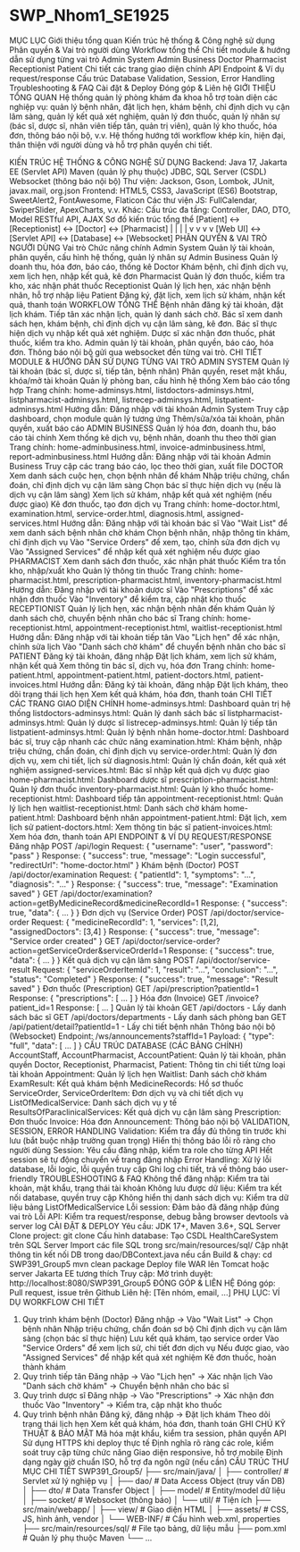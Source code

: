 # SWP_Nhom1_SE1925
MỤC LỤC
Giới thiệu tổng quan
Kiến trúc hệ thống & Công nghệ sử dụng
Phân quyền & Vai trò người dùng
Workflow tổng thể
Chi tiết module & hướng dẫn sử dụng từng vai trò
Admin System
Admin Business
Doctor
Pharmacist
Receptionist
Patient
Chi tiết các trang giao diện chính
API Endpoint & Ví dụ request/response
Cấu trúc Database
Validation, Session, Error Handling
Troubleshooting & FAQ
Cài đặt & Deploy
Đóng góp & Liên hệ
GIỚI THIỆU TỔNG QUAN
Hệ thống quản lý phòng khám đa khoa hỗ trợ toàn diện các nghiệp vụ: quản lý bệnh nhân, đặt lịch hẹn, khám bệnh, chỉ định dịch vụ cận lâm sàng, quản lý kết quả xét nghiệm, quản lý đơn thuốc, quản lý nhân sự (bác sĩ, dược sĩ, nhân viên tiếp tân, quản trị viên), quản lý kho thuốc, hóa đơn, thông báo nội bộ, v.v. Hệ thống hướng tới workflow khép kín, hiện đại, thân thiện với người dùng và hỗ trợ phân quyền chi tiết.

KIẾN TRÚC HỆ THỐNG & CÔNG NGHỆ SỬ DỤNG
Backend:
Java 17, Jakarta EE (Servlet API)
Maven (quản lý phụ thuộc)
JDBC, SQL Server (CSDL)
Websocket (thông báo nội bộ)
Thư viện: Jackson, Gson, Lombok, JUnit, javax.mail, org.json
Frontend:
HTML5, CSS3, JavaScript (ES6)
Bootstrap, SweetAlert2, FontAwesome, Flaticon
Các thư viện JS: FullCalendar, SwiperSlider, ApexCharts, v.v.
Khác:
Cấu trúc đa tầng: Controller, DAO, DTO, Model
RESTful API, AJAX
Sơ đồ kiến trúc tổng thể
[Patient] <-> [Receptionist] <-> [Doctor] <-> [Pharmacist]
      |             |               |             |
      v             v               v             v
   [Web UI] <-> [Servlet API] <-> [Database] <-> [Websocket]
PHÂN QUYỀN & VAI TRÒ NGƯỜI DÙNG
Vai trò	Chức năng chính
Admin System	Quản lý tài khoản, phân quyền, cấu hình hệ thống, quản lý nhân sự
Admin Business	Quản lý doanh thu, hóa đơn, báo cáo, thống kê
Doctor	Khám bệnh, chỉ định dịch vụ, xem lịch hẹn, nhập kết quả, kê đơn
Pharmacist	Quản lý đơn thuốc, kiểm tra kho, xác nhận phát thuốc
Receptionist	Quản lý lịch hẹn, xác nhận bệnh nhân, hỗ trợ nhập liệu
Patient	Đăng ký, đặt lịch, xem lịch sử khám, nhận kết quả, thanh toán
WORKFLOW TỔNG THỂ
Bệnh nhân đăng ký tài khoản, đặt lịch khám.
Tiếp tân xác nhận lịch, quản lý danh sách chờ.
Bác sĩ xem danh sách hẹn, khám bệnh, chỉ định dịch vụ cận lâm sàng, kê đơn.
Bác sĩ thực hiện dịch vụ nhập kết quả xét nghiệm.
Dược sĩ xác nhận đơn thuốc, phát thuốc, kiểm tra kho.
Admin quản lý tài khoản, phân quyền, báo cáo, hóa đơn.
Thông báo nội bộ gửi qua websocket đến từng vai trò.
CHI TIẾT MODULE & HƯỚNG DẪN SỬ DỤNG TỪNG VAI TRÒ
ADMIN SYSTEM
Quản lý tài khoản (bác sĩ, dược sĩ, tiếp tân, bệnh nhân)
Phân quyền, reset mật khẩu, khóa/mở tài khoản
Quản lý phòng ban, cấu hình hệ thống
Xem báo cáo tổng hợp
Trang chính: home-adminsys.html, listdoctors-adminsys.html, listpharmacist-adminsys.html, listrecep-adminsys.html, listpatient-adminsys.html
Hướng dẫn:
Đăng nhập với tài khoản Admin System
Truy cập dashboard, chọn module quản lý tương ứng
Thêm/sửa/xóa tài khoản, phân quyền, xuất báo cáo
ADMIN BUSINESS
Quản lý hóa đơn, doanh thu, báo cáo tài chính
Xem thống kê dịch vụ, bệnh nhân, doanh thu theo thời gian
Trang chính: home-adminbusiness.html, invoice-adminbusiness.html, report-adminbusiness.html
Hướng dẫn:
Đăng nhập với tài khoản Admin Business
Truy cập các trang báo cáo, lọc theo thời gian, xuất file
DOCTOR
Xem danh sách cuộc hẹn, chọn bệnh nhân để khám
Nhập triệu chứng, chẩn đoán, chỉ định dịch vụ cận lâm sàng
Chọn bác sĩ thực hiện dịch vụ (nếu là dịch vụ cận lâm sàng)
Xem lịch sử khám, nhập kết quả xét nghiệm (nếu được giao)
Kê đơn thuốc, tạo đơn dịch vụ
Trang chính: home-doctor.html, examination.html, service-order.html, diagnosis.html, assigned-services.html
Hướng dẫn:
Đăng nhập với tài khoản bác sĩ
Vào "Wait List" để xem danh sách bệnh nhân chờ khám
Chọn bệnh nhân, nhập thông tin khám, chỉ định dịch vụ
Vào "Service Orders" để xem, tạo, chỉnh sửa đơn dịch vụ
Vào "Assigned Services" để nhập kết quả xét nghiệm nếu được giao
PHARMACIST
Xem danh sách đơn thuốc, xác nhận phát thuốc
Kiểm tra tồn kho, nhập/xuất kho
Quản lý thông tin thuốc
Trang chính: home-pharmacist.html, prescription-pharmacist.html, inventory-pharmacist.html
Hướng dẫn:
Đăng nhập với tài khoản dược sĩ
Vào "Prescriptions" để xác nhận đơn thuốc
Vào "Inventory" để kiểm tra, cập nhật kho thuốc
RECEPTIONIST
Quản lý lịch hẹn, xác nhận bệnh nhân đến khám
Quản lý danh sách chờ, chuyển bệnh nhân cho bác sĩ
Trang chính: home-receptionist.html, appointment-receptionist.html, waitlist-receptionist.html
Hướng dẫn:
Đăng nhập với tài khoản tiếp tân
Vào "Lịch hẹn" để xác nhận, chỉnh sửa lịch
Vào "Danh sách chờ khám" để chuyển bệnh nhân cho bác sĩ
PATIENT
Đăng ký tài khoản, đăng nhập
Đặt lịch khám, xem lịch sử khám, nhận kết quả
Xem thông tin bác sĩ, dịch vụ, hóa đơn
Trang chính: home-patient.html, appointment-patient.html, patient-doctors.html, patient-invoices.html
Hướng dẫn:
Đăng ký tài khoản, đăng nhập
Đặt lịch khám, theo dõi trạng thái lịch hẹn
Xem kết quả khám, hóa đơn, thanh toán
CHI TIẾT CÁC TRANG GIAO DIỆN CHÍNH
home-adminsys.html: Dashboard quản trị hệ thống
listdoctors-adminsys.html: Quản lý danh sách bác sĩ
listpharmacist-adminsys.html: Quản lý dược sĩ
listrecep-adminsys.html: Quản lý tiếp tân
listpatient-adminsys.html: Quản lý bệnh nhân
home-doctor.html: Dashboard bác sĩ, truy cập nhanh các chức năng
examination.html: Khám bệnh, nhập triệu chứng, chẩn đoán, chỉ định dịch vụ
service-order.html: Quản lý đơn dịch vụ, xem chi tiết, lịch sử
diagnosis.html: Quản lý chẩn đoán, kết quả xét nghiệm
assigned-services.html: Bác sĩ nhập kết quả dịch vụ được giao
home-pharmacist.html: Dashboard dược sĩ
prescription-pharmacist.html: Quản lý đơn thuốc
inventory-pharmacist.html: Quản lý kho thuốc
home-receptionist.html: Dashboard tiếp tân
appointment-receptionist.html: Quản lý lịch hẹn
waitlist-receptionist.html: Danh sách chờ khám
home-patient.html: Dashboard bệnh nhân
appointment-patient.html: Đặt lịch, xem lịch sử
patient-doctors.html: Xem thông tin bác sĩ
patient-invoices.html: Xem hóa đơn, thanh toán
API ENDPOINT & VÍ DỤ REQUEST/RESPONSE
Đăng nhập
POST /api/login
Request: { "username": "user", "password": "pass" }
Response: { "success": true, "message": "Login successful", "redirectUrl": "home-doctor.html" }
Khám bệnh (Doctor)
POST /api/doctor/examination
Request: { "patientId": 1, "symptoms": "...", "diagnosis": "..." }
Response: { "success": true, "message": "Examination saved" }
GET /api/doctor/examination?action=getByMedicineRecord&medicineRecordId=1
Response: { "success": true, "data": { ... } }
Đơn dịch vụ (Service Order)
POST /api/doctor/service-order
Request: { "medicineRecordId": 1, "services": [1,2], "assignedDoctors": [3,4] }
Response: { "success": true, "message": "Service order created" }
GET /api/doctor/service-order?action=getServiceOrder&serviceOrderId=1
Response: { "success": true, "data": { ... } }
Kết quả dịch vụ cận lâm sàng
POST /api/doctor/service-result
Request: { "serviceOrderItemId": 1, "result": "...", "conclusion": "...", "status": "Completed" }
Response: { "success": true, "message": "Result saved" }
Đơn thuốc (Prescription)
GET /api/prescription?patientId=1
Response: { "prescriptions": [ ... ] }
Hóa đơn (Invoice)
GET /invoice?patient_id=1
Response: [ ... ]
Quản lý tài khoản
GET /api/doctors - Lấy danh sách bác sĩ
GET /api/doctors/departments - Lấy danh sách phòng ban
GET /api/patient/detail?patientId=1 - Lấy chi tiết bệnh nhân
Thông báo nội bộ (Websocket)
Endpoint: /ws/announcements?staffId=1
Payload: { "type": "full", "data": [ ... ] }
CẤU TRÚC DATABASE (CÁC BẢNG CHÍNH)
AccountStaff, AccountPharmacist, AccountPatient: Quản lý tài khoản, phân quyền
Doctor, Receptionist, Pharmacist, Patient: Thông tin chi tiết từng loại tài khoản
Appointment: Quản lý lịch hẹn
Waitlist: Danh sách chờ khám
ExamResult: Kết quả khám bệnh
MedicineRecords: Hồ sơ thuốc
ServiceOrder, ServiceOrderItem: Đơn dịch vụ và chi tiết dịch vụ
ListOfMedicalService: Danh sách dịch vụ y tế
ResultsOfParaclinicalServices: Kết quả dịch vụ cận lâm sàng
Prescription: Đơn thuốc
Invoice: Hóa đơn
Announcement: Thông báo nội bộ
VALIDATION, SESSION, ERROR HANDLING
Validation:
Kiểm tra đầy đủ thông tin trước khi lưu (bắt buộc nhập trường quan trọng)
Hiển thị thông báo lỗi rõ ràng cho người dùng
Session:
Yêu cầu đăng nhập, kiểm tra role cho từng API
Hết session sẽ tự động chuyển về trang đăng nhập
Error Handling:
Xử lý lỗi database, lỗi logic, lỗi quyền truy cập
Ghi log chi tiết, trả về thông báo user-friendly
TROUBLESHOOTING & FAQ
Không thể đăng nhập: Kiểm tra tài khoản, mật khẩu, trạng thái tài khoản
Không lưu được dữ liệu: Kiểm tra kết nối database, quyền truy cập
Không hiển thị danh sách dịch vụ: Kiểm tra dữ liệu bảng ListOfMedicalService
Lỗi session: Đảm bảo đã đăng nhập đúng vai trò
Lỗi API: Kiểm tra request/response, debug bằng browser devtools và server log
CÀI ĐẶT & DEPLOY
Yêu cầu:
JDK 17+, Maven 3.6+, SQL Server
Clone project:
git clone <repo-url>
Cấu hình database:
Tạo CSDL HealthCareSystem trên SQL Server
Import các file SQL trong src/main/resources/sql/
Cập nhật thông tin kết nối DB trong dao/DBContext.java nếu cần
Build & chạy:
cd SWP391_Group5
mvn clean package
Deploy file WAR lên Tomcat hoặc server Jakarta EE tương thích
Truy cập:
Mở trình duyệt: http://localhost:8080/SWP391_Group5
ĐÓNG GÓP & LIÊN HỆ
Đóng góp: Pull request, issue trên Github
Liên hệ: [Tên nhóm, email, ...]
PHỤ LỤC: VÍ DỤ WORKFLOW CHI TIẾT
1. Quy trình khám bệnh (Doctor)
Đăng nhập → Vào "Wait List" → Chọn bệnh nhân
Nhập triệu chứng, chẩn đoán sơ bộ
Chỉ định dịch vụ cận lâm sàng (chọn bác sĩ thực hiện)
Lưu kết quả khám, tạo service order
Vào "Service Orders" để xem lịch sử, chi tiết đơn dịch vụ
Nếu được giao, vào "Assigned Services" để nhập kết quả xét nghiệm
Kê đơn thuốc, hoàn thành khám
2. Quy trình tiếp tân
Đăng nhập → Vào "Lịch hẹn" → Xác nhận lịch
Vào "Danh sách chờ khám" → Chuyển bệnh nhân cho bác sĩ
3. Quy trình dược sĩ
Đăng nhập → Vào "Prescriptions" → Xác nhận đơn thuốc
Vào "Inventory" → Kiểm tra, cập nhật kho thuốc
4. Quy trình bệnh nhân
Đăng ký, đăng nhập → Đặt lịch khám
Theo dõi trạng thái lịch hẹn
Xem kết quả khám, hóa đơn, thanh toán
GHI CHÚ KỸ THUẬT & BẢO MẬT
Mã hóa mật khẩu, kiểm tra session, phân quyền API
Sử dụng HTTPS khi deploy thực tế
Định nghĩa rõ ràng các role, kiểm soát truy cập từng chức năng
Giao diện responsive, hỗ trợ mobile
Định dạng ngày giờ chuẩn ISO, hỗ trợ đa ngôn ngữ (nếu cần)
CẤU TRÚC THƯ MỤC CHI TIẾT
SWP391_Group5/
├── src/main/java/
│   ├── controller/         # Servlet xử lý nghiệp vụ
│   ├── dao/               # Data Access Object (truy vấn DB)
│   ├── dto/               # Data Transfer Object
│   ├── model/             # Entity/model dữ liệu
│   ├── socket/            # Websocket (thông báo)
│   └── util/              # Tiện ích
├── src/main/webapp/
│   ├── view/              # Giao diện HTML
│   ├── assets/            # CSS, JS, hình ảnh, vendor
│   └── WEB-INF/           # Cấu hình web.xml, properties
├── src/main/resources/sql/ # File tạo bảng, dữ liệu mẫu
├── pom.xml                # Quản lý phụ thuộc Maven
└── ...
